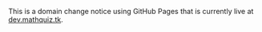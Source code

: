 This is a domain change notice using GitHub Pages that is currently live at [dev.mathquiz.tk](https://dev.mathquiz.tk).
